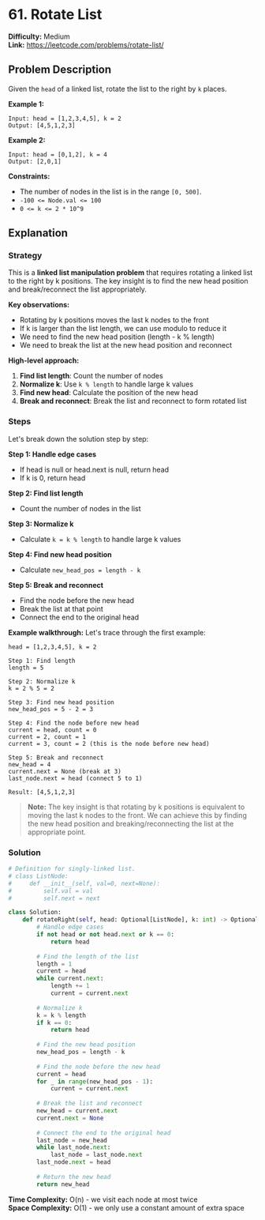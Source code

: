 # 61. Rotate List

**Difficulty:** Medium  
**Link:** https://leetcode.com/problems/rotate-list/

## Problem Description

Given the `head` of a linked list, rotate the list to the right by `k` places.

**Example 1:**
```
Input: head = [1,2,3,4,5], k = 2
Output: [4,5,1,2,3]
```

**Example 2:**
```
Input: head = [0,1,2], k = 4
Output: [2,0,1]
```

**Constraints:**
- The number of nodes in the list is in the range `[0, 500]`.
- `-100 <= Node.val <= 100`
- `0 <= k <= 2 * 10^9`

## Explanation

### Strategy

This is a **linked list manipulation problem** that requires rotating a linked list to the right by k positions. The key insight is to find the new head position and break/reconnect the list appropriately.

**Key observations:**
- Rotating by k positions moves the last k nodes to the front
- If k is larger than the list length, we can use modulo to reduce it
- We need to find the new head position (length - k % length)
- We need to break the list at the new head position and reconnect

**High-level approach:**
1. **Find list length**: Count the number of nodes
2. **Normalize k**: Use `k % length` to handle large k values
3. **Find new head**: Calculate the position of the new head
4. **Break and reconnect**: Break the list and reconnect to form rotated list

### Steps

Let's break down the solution step by step:

**Step 1: Handle edge cases**
- If head is null or head.next is null, return head
- If k is 0, return head

**Step 2: Find list length**
- Count the number of nodes in the list

**Step 3: Normalize k**
- Calculate `k = k % length` to handle large k values

**Step 4: Find new head position**
- Calculate `new_head_pos = length - k`

**Step 5: Break and reconnect**
- Find the node before the new head
- Break the list at that point
- Connect the end to the original head

**Example walkthrough:**
Let's trace through the first example:

```
head = [1,2,3,4,5], k = 2

Step 1: Find length
length = 5

Step 2: Normalize k
k = 2 % 5 = 2

Step 3: Find new head position
new_head_pos = 5 - 2 = 3

Step 4: Find the node before new head
current = head, count = 0
current = 2, count = 1
current = 3, count = 2 (this is the node before new head)

Step 5: Break and reconnect
new_head = 4
current.next = None (break at 3)
last_node.next = head (connect 5 to 1)

Result: [4,5,1,2,3]
```

> **Note:** The key insight is that rotating by k positions is equivalent to moving the last k nodes to the front. We can achieve this by finding the new head position and breaking/reconnecting the list at the appropriate point.

### Solution

```python
# Definition for singly-linked list.
# class ListNode:
#     def __init__(self, val=0, next=None):
#         self.val = val
#         self.next = next

class Solution:
    def rotateRight(self, head: Optional[ListNode], k: int) -> Optional[ListNode]:
        # Handle edge cases
        if not head or not head.next or k == 0:
            return head
        
        # Find the length of the list
        length = 1
        current = head
        while current.next:
            length += 1
            current = current.next
        
        # Normalize k
        k = k % length
        if k == 0:
            return head
        
        # Find the new head position
        new_head_pos = length - k
        
        # Find the node before the new head
        current = head
        for _ in range(new_head_pos - 1):
            current = current.next
        
        # Break the list and reconnect
        new_head = current.next
        current.next = None
        
        # Connect the end to the original head
        last_node = new_head
        while last_node.next:
            last_node = last_node.next
        last_node.next = head
        
        # Return the new head
        return new_head
```

**Time Complexity:** O(n) - we visit each node at most twice  
**Space Complexity:** O(1) - we only use a constant amount of extra space 